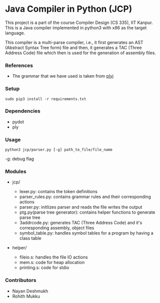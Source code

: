 # Java Compiler in Python (JCP)

This project is a part of the course Compiler Design (CS 335), IIT Kanpur. This is a Java 
compiler implemented in python3 with x86 as the target language.

This compiler is a multi-parse compiler, i.e., it first generates an AST 
(Abstract Syntax Tree form) file and then, it generates a TAC
(Three Address Code) file which then is used for the generation of assembly
files.

### References

* The grammar that we have used is taken from [plyj](https://github.com/musiKk/plyj)

### Setup

```
sudo pip3 install -r requirements.txt
```

### Dependencies

* pydot
* ply

### Usage

```
python3 jcp/parser.py [-g] path_to_file/file_name
```

-g: debug flag

### Modules

* jcp/

    * lexer.py: contains the token definitions
    * parser_rules.py: contains grammar rules and their corresponding actions
    * parser.py: initlizes parser and reads the file writes the output
    * ptg.py(parse tree generator): contains helper functions to generate parse tree
    * 3addrcode.py: generates TAC (Three Address Code) and it's corresponding assembly, object files
    * symbol_table.py: handles symbol tables for a program by having a class table

* helper/

    * fileio.s: handles the file IO actions
    * mem.s: code for heap allocation
    * printing.s: code for stdio

### Contributors

* Nayan Deshmukh
* Rohith Mukku
